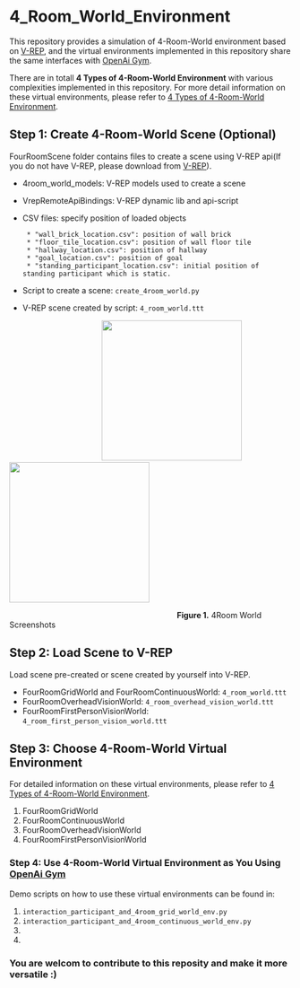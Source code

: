 # 4_Room_World_Environment
This repository provides a simulation of 4-Room-World environment based on [V-REP](http://www.coppeliarobotics.com), and the virtual environments implemented in this repository share the same interfaces with [OpenAi Gym](https://gym.openai.com).

There are in totall **4 Types of 4-Room-World Environment** with various complexities implemented in this repository. For more detail information on these virtual environments, please refer to [4 Types of 4-Room-World Environment](https://github.com/LinghengMeng/4_Room_World_Environment/blob/master/Environment/README.md).


## Step 1: Create 4-Room-World Scene (Optional)
FourRoomScene folder contains files to create a scene using V-REP api(If you do not have V-REP, please download from [V-REP](http://www.coppeliarobotics.com/downloads.html)).
   
  * 4room_world_models: V-REP models used to create a scene
      
  * VrepRemoteApiBindings: V-REP dynamic lib and api-script
      
  * CSV files: specify position of loaded objects
  
         * "wall_brick_location.csv": position of wall brick
         * "floor_tile_location.csv": position of wall floor tile
         * "hallway_location.csv": position of hallway
         * "goal_location.csv": position of goal
         * "standing_participant_location.csv": initial position of standing participant which is static.
         
  * Script to create a scene:
    `create_4room_world.py`
    
  * V-REP scene created by script: `4_room_world.ttt`
  
&nbsp; &nbsp; &nbsp; &nbsp; &nbsp; &nbsp; &nbsp; &nbsp; &nbsp; &nbsp; &nbsp; &nbsp; &nbsp; &nbsp; &nbsp; &nbsp; &nbsp; &nbsp; &nbsp; &nbsp; &nbsp; <img src="https://github.com/LinghengMeng/4_Room_World_Environment/blob/master/Images/4Room_scene2.png" width="250" height="250" />     &nbsp;  <img src="https://github.com/LinghengMeng/4_Room_World_Environment/blob/master/Images/4Room_Scene.png" width="250" height="250" /> 

&nbsp; &nbsp; &nbsp; &nbsp; &nbsp; &nbsp; &nbsp; &nbsp; &nbsp; &nbsp; &nbsp; &nbsp; &nbsp; &nbsp; &nbsp; &nbsp; &nbsp; &nbsp; &nbsp; &nbsp; &nbsp; &nbsp; &nbsp; &nbsp; &nbsp; &nbsp; &nbsp; &nbsp; &nbsp; &nbsp; &nbsp; &nbsp; &nbsp; &nbsp; &nbsp; &nbsp; &nbsp; &nbsp; **Figure 1.** 4Room World Screenshots

## Step 2: Load Scene to V-REP
Load scene pre-created or scene created by yourself into V-REP.
* FourRoomGridWorld and FourRoomContinuousWorld: `4_room_world.ttt`
* FourRoomOverheadVisionWorld: `4_room_overhead_vision_world.ttt`
* FourRoomFirstPersonVisionWorld: `4_room_first_person_vision_world.ttt`

## Step 3: Choose 4-Room-World Virtual Environment
For detailed information on these virtual environments, please refer to [4 Types of 4-Room-World Environment](https://github.com/LinghengMeng/4_Room_World_Environment/blob/master/Environment/README.md).

  1. FourRoomGridWorld
  2. FourRoomContinuousWorld
  3. FourRoomOverheadVisionWorld
  4. FourRoomFirstPersonVisionWorld

### Step 4: Use 4-Room-World Virtual Environment as You Using [OpenAi Gym](https://gym.openai.com)
Demo scripts on how to use these virtual environments can be found in:

  1. `interaction_participant_and_4room_grid_world_env.py`
  2. `interaction_participant_and_4room_continuous_world_env.py`
  3. 
  4. 

### You are welcom to contribute to this reposity and make it more versatile :)
